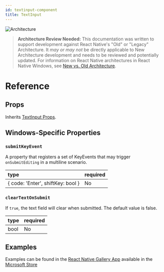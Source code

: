 ```yaml
---
id: textinput-component
title: TextInput
---
```


![Architecture](https://img.shields.io/badge/architecture-needs_review-red)

> **Architecture Review Needed:** This documentation was written to support development against React Native's "Old" or "Legacy" Architecture. It *may or may not* be directly applicable to New Architecture development and needs to be reviewed and potentially updated. For information on React Native architectures in React Native Windows, see [New vs. Old Architecture](new-architecture.md).

# Reference

## Props

Inherits [TextInput Props](https://reactnative.dev/docs/textinput).

## Windows-Specific Properties

### `submitKeyEvent`

A property that registers a set of KeyEvents that may trigger `onSubmitEditing` in a multiline scenario.

| type | required |
|:--|:--|
| { code: 'Enter', shiftKey: bool } | No |

### `clearTextOnSubmit`

If `true`, the text field will clear when submitted. The default value is false.

| type | required |
|:--|:--|
| bool | No |

## Examples

Examples can be found in the [React Native Gallery App](https://github.com/microsoft/react-native-gallery/blob/main/src/examples/TextInputExamplePage.tsx) available in the [Microsoft Store](http://aka.ms/reactnativegalleryapp)
